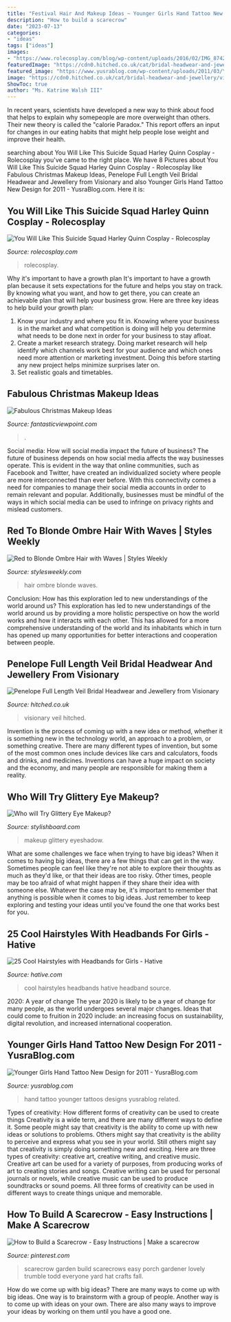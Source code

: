 ```yaml
---
title: "Festival Hair And Makeup Ideas ~ Younger Girls Hand Tattoo New Design For 2011"
description: "How to build a scarecrow"
date: "2023-07-13"
categories:
- "ideas"
tags: ["ideas"]
images:
- "https://www.rolecosplay.com/blog/wp-content/uploads/2016/02/IMG_8742-Edit-1.jpg"
featuredImage: "https://cdn0.hitched.co.uk/cat/bridal-headwear-and-jewellery/visionary-veils/penelope-full-length-veil--mfvo421867.jpg"
featured_image: "https://www.yusrablog.com/wp-content/uploads/2011/03/Younger-Girls-Hand-Tattoo-New-Design-for-2011.jpg"
image: "https://cdn0.hitched.co.uk/cat/bridal-headwear-and-jewellery/visionary-veils/penelope-full-length-veil--mfvo421867.jpg"
ShowToc: true
author: "Ms. Katrine Walsh III"
---
```



In recent years, scientists have developed a new way to think about food that helps to explain why somepeople are more overweight than others. Their new theory is called the "calorie Paradox." This report offers an input for changes in our eating habits that might help people lose weight and improve their health.

	

		
searching about You Will Like This Suicide Squad Harley Quinn Cosplay - Rolecosplay you've came to the right place. We have 8 Pictures about You Will Like This Suicide Squad Harley Quinn Cosplay - Rolecosplay like Fabulous Christmas Makeup Ideas, Penelope Full Length Veil Bridal Headwear and Jewellery from Visionary and also Younger Girls Hand Tattoo New Design for 2011 - YusraBlog.com. Here it is:
		
    
## You Will Like This Suicide Squad Harley Quinn Cosplay - Rolecosplay

<img loading=lazy src="https://www.rolecosplay.com/blog/wp-content/uploads/2016/02/IMG_8742-Edit-1.jpg" onerror="this.onerror=null;this.src='https://tse3.mm.bing.net/th?id=OIP.oyW6-FFKgslNbmCWTdWCEAHaLH&amp;pid=15.1';" alt="You Will Like This Suicide Squad Harley Quinn Cosplay - Rolecosplay">

_Source: rolecosplay.com_

>rolecosplay. 

	

Why it's important to have a growth plan
It's important to have a growth plan because it sets expectations for the future and helps you stay on track. By knowing what you want, and how to get there, you can create an achievable plan that will help your business grow. Here are three key ideas to help build your growth plan: 
1. Know your industry and where you fit in. Knowing where your business is in the market and what competition is doing will help you determine what needs to be done next in order for your business to stay afloat. 
2. Create a market research strategy. Doing market research will help identify which channels work best for your audience and which ones need more attention or marketing investment. Doing this before starting any new project helps minimize surprises later on. 
3. Set realistic goals and timetables.

    
## Fabulous Christmas Makeup Ideas

<img loading=lazy src="http://www.fantasticviewpoint.com/wp-content/uploads/2013/11/41-Christmas-Makeup-Ideas-02.jpg" onerror="this.onerror=null;this.src='https://tse2.mm.bing.net/th?id=OIP.D_ChvAZsOkRkajr1hkxmBQAAAA&amp;pid=15.1';" alt="Fabulous Christmas Makeup Ideas">

_Source: fantasticviewpoint.com_

>. 

	

Social media: How will social media impact the future of business?
The future of business depends on how social media affects the way businesses operate. This is evident in the way that online communities, such as Facebook and Twitter, have created an individualized society where people are more interconnected than ever before. With this connectivity comes a need for companies to manage their social media accounts in order to remain relevant and popular. Additionally, businesses must be mindful of the ways in which social media can be used to infringe on privacy rights and mislead customers.

    
## Red To Blonde Ombre Hair With Waves | Styles Weekly

<img loading=lazy src="https://stylesweekly.com/wp-content/uploads/2014/07/Red-to-Blonde-Ombre-Hair-with-Waves1.jpg" onerror="this.onerror=null;this.src='https://tse4.mm.bing.net/th?id=OIP.mlbsb--R39YzYHjLHHCvcwHaLH&amp;pid=15.1';" alt="Red to Blonde Ombre Hair with Waves | Styles Weekly">

_Source: stylesweekly.com_

>hair ombre blonde waves. 

	

Conclusion: How has this exploration led to new understandings of the world around us?
This exploration has led to new understandings of the world around us by providing a more holistic perspective on how the world works and how it interacts with each other. This has allowed for a more comprehensive understanding of the world and its inhabitants which in turn has opened up many opportunities for better interactions and cooperation between people.

    
## Penelope Full Length Veil Bridal Headwear And Jewellery From Visionary

<img loading=lazy src="https://cdn0.hitched.co.uk/cat/bridal-headwear-and-jewellery/visionary-veils/penelope-full-length-veil--mfvo421867.jpg" onerror="this.onerror=null;this.src='https://tse1.mm.bing.net/th?id=OIP.RQOrbBobE1ON9zsYib18XQHaLL&amp;pid=15.1';" alt="Penelope Full Length Veil Bridal Headwear and Jewellery from Visionary">

_Source: hitched.co.uk_

>visionary veil hitched. 

	

Invention is the process of coming up with a new idea or method, whether it is something new in the technology world, an approach to a problem, or something creative. There are many different types of invention, but some of the most common ones include devices like cars and calculators, foods and drinks, and medicines. Inventions can have a huge impact on society and the economy, and many people are responsible for making them a reality.

    
## Who Will Try Glittery Eye Makeup?

<img loading=lazy src="https://www.stylishboard.com/wp-content/uploads/2013/06/16.jpg" onerror="this.onerror=null;this.src='https://tse2.mm.bing.net/th?id=OIP.x7J3QLvAi9Ryj7IqVe8tPgHaFB&amp;pid=15.1';" alt="Who will Try Glittery Eye Makeup?">

_Source: stylishboard.com_

>makeup glittery eyeshadow. 

	

What are some challenges we face when trying to have big ideas?
When it comes to having big ideas, there are a few things that can get in the way. Sometimes people can feel like they're not able to explore their thoughts as much as they'd like, or that their ideas are too risky. Other times, people may be too afraid of what might happen if they share their idea with someone else. Whatever the case may be, it's important to remember that anything is possible when it comes to big ideas. Just remember to keep exploring and testing your ideas until you've found the one that works best for you.

    
## 25 Cool Hairstyles With Headbands For Girls - Hative

<img loading=lazy src="https://hative.com/wp-content/uploads/2015/02/headband-hairstyles/8-cool-hairstyles-with-headbands-for-girls.jpg" onerror="this.onerror=null;this.src='https://tse2.mm.bing.net/th?id=OIP.MaqkiMs63yYpdtOoZ_UgAAHaLK&amp;pid=15.1';" alt="25 Cool Hairstyles with Headbands for Girls - Hative">

_Source: hative.com_

>cool hairstyles headbands hative headband source. 

	

2020: A year of change
The year 2020 is likely to be a year of change for many people, as the world undergoes several major changes. Ideas that could come to fruition in 2020 include: an increasing focus on sustainability, digital revolution, and increased international cooperation.

    
## Younger Girls Hand Tattoo New Design For 2011 - YusraBlog.com

<img loading=lazy src="https://www.yusrablog.com/wp-content/uploads/2011/03/Younger-Girls-Hand-Tattoo-New-Design-for-2011.jpg" onerror="this.onerror=null;this.src='https://tse4.mm.bing.net/th?id=OIP.uP5NgQ-oIvfMq5-KLEGfSgHaJ3&amp;pid=15.1';" alt="Younger Girls Hand Tattoo New Design for 2011 - YusraBlog.com">

_Source: yusrablog.com_

>hand tattoo younger tattoos designs yusrablog related. 

	

Types of creativity: How different forms of creativity can be used to create things
Creativity is a wide term, and there are many different ways to define it. Some people might say that creativity is the ability to come up with new ideas or solutions to problems. Others might say that creativity is the ability to perceive and express what you see in your world. Still others might say that creativity is simply doing something new and exciting. Here are three types of creativity: creative art, creative writing, and creative music.
Creative art can be used for a variety of purposes, from producing works of art to creating stories and songs. Creative writing can be used for personal journals or novels, while creative music can be used to produce soundtracks or sound poems. All three forms of creativity can be used in different ways to create things unique and memorable.

    
## How To Build A Scarecrow - Easy Instructions | Make A Scarecrow

<img loading=lazy src="https://i.pinimg.com/736x/cd/32/4c/cd324c5277b544b7cf8bf26b72101c5d.jpg" onerror="this.onerror=null;this.src='https://tse2.mm.bing.net/th?id=OIP.1xnxfUpGVe2pIRlLAqsC9gHaJ4&amp;pid=15.1';" alt="How to Build a Scarecrow - Easy Instructions | Make a scarecrow">

_Source: pinterest.com_

>scarecrow garden build scarecrows easy porch gardener lovely trumble todd everyone yard hat crafts fall. 

	

How do we come up with big ideas?
There are many ways to come up with big ideas. One way is to brainstorm with a group of people. Another way is to come up with ideas on your own. There are also many ways to improve your ideas by working on them until you have a good one.


